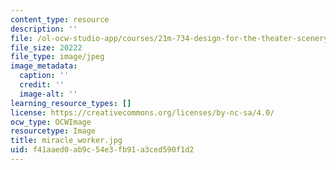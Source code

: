 ```yaml
---
content_type: resource
description: ''
file: /ol-ocw-studio-app/courses/21m-734-design-for-the-theater-scenery-spring-2005/f41aaed0ab9c54e3fb91a3ced590f1d2_miracle_worker.jpg
file_size: 20222
file_type: image/jpeg
image_metadata:
  caption: ''
  credit: ''
  image-alt: ''
learning_resource_types: []
license: https://creativecommons.org/licenses/by-nc-sa/4.0/
ocw_type: OCWImage
resourcetype: Image
title: miracle_worker.jpg
uid: f41aaed0-ab9c-54e3-fb91-a3ced590f1d2
---
```

